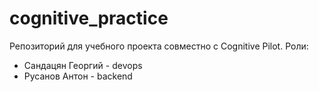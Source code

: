 # cognitive_practice
Репозиторий для учебного проекта совместно с Cognitive Pilot.
Роли:
- Сандацян Георгий - devops
- Русанов Антон - backend
